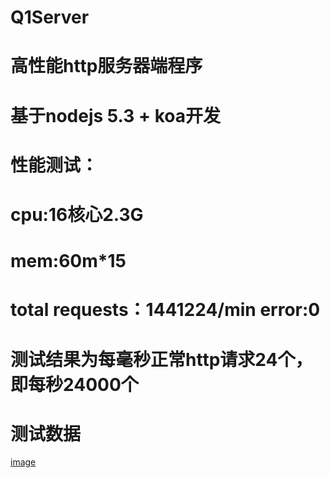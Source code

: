 # Q1Server

# 高性能http服务器端程序
# 基于nodejs 5.3 + koa开发
# 性能测试：
# cpu:16核心2.3G 
# mem:60m*15
# total requests：1441224/min  error:0
# 测试结果为每毫秒正常http请求24个，即每秒24000个
# 测试数据
[image](http://demo.icoolpy.com/test1.jpg)
